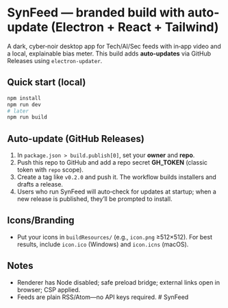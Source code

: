 # SynFeed — branded build with auto-update (Electron + React + Tailwind)

A dark, cyber‑noir desktop app for Tech/AI/Sec feeds with in‑app video and a local, explainable bias meter. This build adds **auto‑updates** via GitHub Releases using `electron-updater`.

## Quick start (local)
```bash
npm install
npm run dev
# later
npm run build
```

## Auto-update (GitHub Releases)
1. In `package.json > build.publish[0]`, set your **owner** and **repo**.
2. Push this repo to GitHub and add a repo secret **GH_TOKEN** (classic token with `repo` scope).
3. Create a tag like `v0.2.0` and push it. The workflow builds installers and drafts a release.
4. Users who run SynFeed will auto‑check for updates at startup; when a new release is published, they’ll be prompted to install.

## Icons/Branding
- Put your icons in `buildResources/` (e.g., `icon.png` ≥512×512). For best results, include `icon.ico` (Windows) and `icon.icns` (macOS).

## Notes
- Renderer has Node disabled; safe preload bridge; external links open in browser; CSP applied.
- Feeds are plain RSS/Atom—no API keys required.
#   S y n F e e d  
 